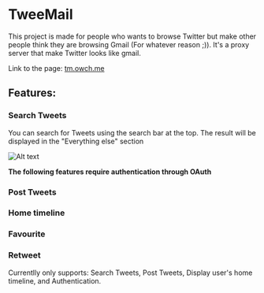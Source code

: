 # TweeMail

This project is made for people who wants to browse Twitter but make other people think they are browsing Gmail (For whatever reason ;)). It's a proxy server that make Twitter looks like gmail.

Link to the page: [tm.owch.me](http://tm.owch.me "TweeMail")

## Features:

### Search Tweets
You can search for Tweets using the search bar at the top. The result will be displayed in the "Everything else" section

![Alt text](http://imgur.com/a/Tcii7 "Search Image")

**The following features require authentication through OAuth**

### Post Tweets

### Home timeline

### Favourite

### Retweet

Currentlly only supports: Search Tweets, Post Tweets, Display user's home timeline, and Authentication.


